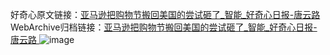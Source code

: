好奇心原文链接：[亚马逊把购物节搬回美国的尝试砸了_智能_好奇心日报-唐云路 ](https://www.qdaily.com/articles/12288.html)
WebArchive归档链接：[亚马逊把购物节搬回美国的尝试砸了_智能_好奇心日报-唐云路 ](http://web.archive.org/web/20190623172237/https://www.qdaily.com/articles/12288.html)
![image](http://ww3.sinaimg.cn/large/007d5XDply1g3x0t53oxuj30u037s4qp)